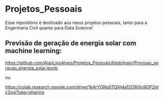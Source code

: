 # Projetos_Pessoais

Esse repositório é destinado aos meus projetos pessoais, tanto para a Engenharia Civil quanto para Data Science!

## Previsão de geração de energia solar com machine learning: 
https://github.com/AlanLinsAlves/Projetos_Pessoais/blob/main/Previsao_geracao_energia_solar.ipynb

ou

https://colab.research.google.com/drive/1kArYGNs9TQIH4a12O8IXo9GP2ntc2ogi?usp=sharing
